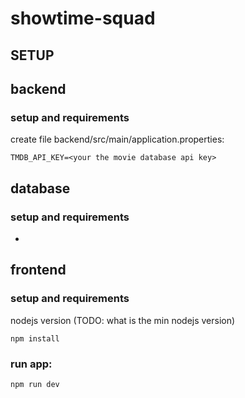 # showtime-squad


## SETUP

## backend

### setup and requirements

create file backend/src/main/application.properties:

```
TMDB_API_KEY=<your the movie database api key>
```

## database

### setup and requirements

-

## frontend

### setup and requirements

nodejs version (TODO: what is the min nodejs version)

`npm install`

### run app:

`npm run dev`
